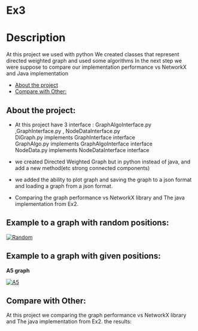 # Ex3

# Description
At this project we used with python 
We created classes that represent directed weighted graph and used some algorithms
In the next step we were suppose to compare our implementation performance vs NetworkX and Java implementation



* [About the project](#p1)
* [Compare with Other:](#p2)






<a name="p1"></a>
## About the project:
* At this project have 3 interface : GraphAlgoInterface.py ,GraphInterface.py , NodeDataInterface.py <br />
DiGraph.py implements GraphInterface interface  <br />
GraphAlgo.py implements GraphAlgoInterface interface <br />
NodeData.py implements NodeDataInterface interface <br />

* we created Directed Weighted Graph but in python instead of java, and add a new method(etc strong connected components) <br />
* we added the ability to plot graph and saving the graph to a json format and loading a graph from a json format. <br />
* Comparing the graph performance vs NetworkX library and The java implementation from Ex2. <br />



## Example to a graph with random positions:


<a href='https://postimages.org/' target='_blank'><img src='https://i.postimg.cc/kMRyY7vg/Random.jpg' border='0' alt='Random'/></a>



## Example to a graph with given positions:
**A5 graph**
    
    

<a href='https://postimg.cc/4K6ygnXm' target='_blank'><img src='https://i.postimg.cc/8C36Lr3B/A5.png' border='0' alt='A5'/></a>





<a name="p2"></a>
## Compare with Other:

At this project we comparing the graph performance vs NetworkX library and The java implementation from Ex2.
the results:




